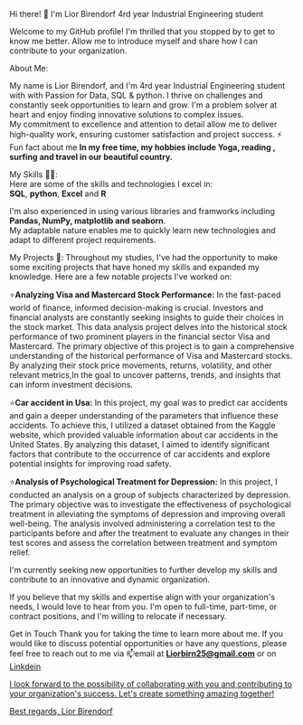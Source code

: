 Hi there! 👋
I'm Lior Birendorf 4rd year Industrial Engineering student

Welcome to my GitHub profile! I'm thrilled that you stopped by to get to know me better.
Allow me to introduce myself and share how I can contribute to your organization.

About Me:

My name is Lior Birendorf, and I'm 4rd year Industrial Engineering student with with Passion for Data, SQL & python.
I thrive on challenges and constantly seek opportunities to learn and grow. I'm a problem solver at heart and enjoy finding innovative solutions to complex issues.         
My commitment to excellence and attention to detail allow me to deliver high-quality work, ensuring customer satisfaction and project success.
⚡ Fun fact about me **In my free time, my hobbies include Yoga, reading , surfing and travel in our beautiful country.**

My Skills 👨‍💻:              
Here are some of the skills and technologies I excel in:            
**SQL**,
**python**,
**Excel** and
**R**

I'm also experienced in using various libraries and framworks including **Pandas, NumPy, matplotlib and seaborn**.            
My adaptable nature enables me to quickly learn new technologies and adapt to different project requirements.

My Projects 📄: 
Throughout my studies, I've had the opportunity to make some exciting projects that have honed my skills and expanded my knowledge. Here are a few notable projects I've worked on:

⭐**Analyzing Visa and Mastercard Stock Performance:** In the fast-paced world of finance, informed decision-making is crucial. Investors and financial analysts are constantly seeking insights to guide their choices in the stock market. This data analysis project delves into the historical stock performance of two prominent players in the financial sector Visa and Mastercard. The primary objective of this project is to gain a comprehensive understanding of the historical performance of Visa and Mastercard stocks. By analyzing their stock price movements, returns, volatility, and other relevant metrics,In the goal to uncover patterns, trends, and insights that can inform investment decisions.

⭐**Car accident in Usa:** In this project, my goal was to predict car accidents and gain a deeper understanding of the parameters that influence these accidents. To achieve this, I utilized a dataset obtained from the Kaggle website, which provided valuable information about car accidents in the United States. By analyzing this dataset, I aimed to identify significant factors that contribute to the occurrence of car accidents and explore potential insights for improving road safety.

⭐**Analysis of Psychological Treatment for Depression:** In this project, I conducted an analysis on a group of subjects characterized by depression. The primary objective was to investigate the effectiveness of psychological treatment in alleviating the symptoms of depression and improving overall well-being. The analysis involved administering a correlation test to the participants before and after the treatment to evaluate any changes in their test scores and assess the correlation between treatment and symptom relief.

I'm currently seeking new opportunities to further develop my skills and contribute to an innovative and dynamic organization.

If you believe that my skills and expertise align with your organization's needs, I would love to hear from you. I'm open to full-time, part-time, or contract positions, and I'm willing to relocate if necessary.

Get in Touch
Thank you for taking the time to learn more about me. If you would like to discuss potential opportunities or have any questions, please feel free to reach out to me via 
📫email at **Liorbirn25@gmail.com** or on <a href="https://linkedin.com/in/liorbirendorf" target="blank">Linkdein

I look forward to the possibility of collaborating with you and contributing to your organization's success. Let's create something amazing together!

Best regards,
Lior Birendorf
